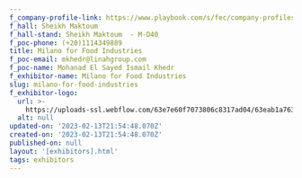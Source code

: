 ```yaml
---
f_company-profile-link: https://www.playbook.com/s/fec/company-profiles
f_hall: Sheikh Maktoum
f_hall-stand: Sheikh Maktoum  - M-D40
f_poc-phone: (+20)1114349889
title: Milano for Food Industries
f_poc-email: mkhedr@linahgroup.com
f_poc-name: Mohanad El Sayed Ismail Khedr
f_exhibitor-name: Milano for Food Industries
slug: milano-for-food-industries
f_exhibitor-logo:
  url: >-
    https://uploads-ssl.webflow.com/63e7e60f7073806c8317ad04/63eab1a763ffc24de0d5cea3_Mjg2Mw.jpeg
  alt: null
updated-on: '2023-02-13T21:54:48.070Z'
created-on: '2023-02-13T21:54:48.070Z'
published-on: null
layout: '[exhibitors].html'
tags: exhibitors
---
```



